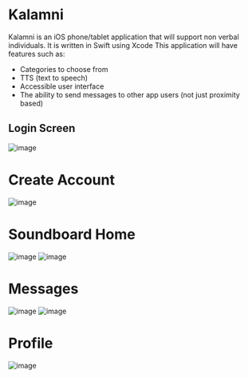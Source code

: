 # Kalamni

Kalamni is an iOS phone/tablet application that will support non verbal individuals. It is written in Swift using Xcode
This application will have features such as:
- Categories to choose from
- TTS (text to speech)
- Accessible user interface
- The ability to send messages to other app users (not just proximity based)

## Login Screen
![image](https://github.com/ClaraChahla/Kalamni/assets/91515439/b284b443-394e-4ce3-8e81-5789be12a824)

# Create Account
![image](https://github.com/ClaraChahla/Kalamni/assets/91515439/0d852535-3ac9-4c20-8f51-54a8a3266060)

# Soundboard Home
![image](https://github.com/ClaraChahla/Kalamni/assets/91515439/e02e42d3-9139-4f81-ae44-b4f9f6fa9ec3) ![image](https://github.com/ClaraChahla/Kalamni/assets/91515439/3c953f38-34bb-4bd0-b65b-2695a58b8839)


# Messages
![image](https://github.com/ClaraChahla/Kalamni/assets/91515439/7b2ff701-05b6-4680-8af4-476c0df9f292) ![image](https://github.com/ClaraChahla/Kalamni/assets/91515439/f94cedc0-c8b9-40be-a234-038842eab2b9)


# Profile
![image](https://github.com/ClaraChahla/Kalamni/assets/91515439/e6c0500f-bbe5-499f-b20c-c15a2f85c1b5)
